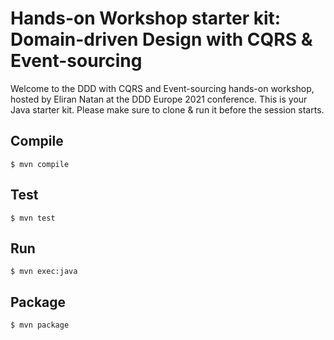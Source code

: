 # Hands-on Workshop starter kit: Domain-driven Design with CQRS & Event-sourcing

Welcome to the DDD with CQRS and Event-sourcing hands-on workshop, hosted by Eliran Natan at the DDD Europe 2021 conference.
This is your Java starter kit. Please make sure to clone & run it before the session starts. 

## Compile

```
$ mvn compile
```

## Test

```
$ mvn test
```

## Run

```
$ mvn exec:java
```

## Package

```
$ mvn package
```
